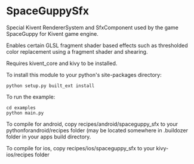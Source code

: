 # SpaceGuppySfx
Special Kivent RendererSystem and SfxComponent used by the game SpaceGuppy for
Kivent game engine.

Enables certain GLSL fragment shader based effects such as thresholded color replacement using
a fragment shader and shearing.

Requires kivent_core and kivy to be installed.

To install this module to your python's site-packages directory:
```
python setup.py built_ext install
```


To run the example:
```
cd examples
python main.py
```


To compile for android, copy recipes/android/spaceguppy_sfx to your pythonforandroid/recipes folder (may be located somewhere in .buildozer folder in your apps build directory.

To compile for ios, copy recipes/ios/spaceguppy_sfx to your kivy-ios/recipes folder
